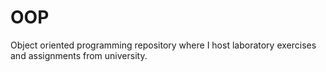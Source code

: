 OOP
===
Object oriented programming repository where I host laboratory exercises and assignments from university.
